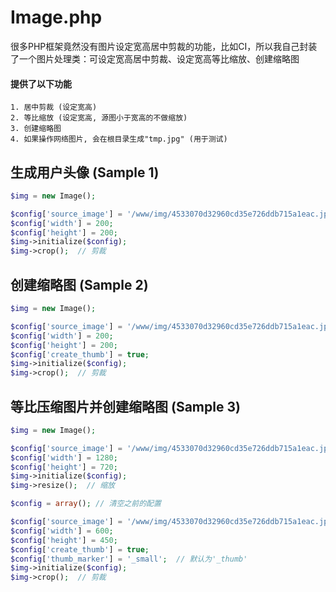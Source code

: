 ﻿# Image.php

很多PHP框架竟然没有图片设定宽高居中剪裁的功能，比如CI，所以我自己封装了一个图片处理类：可设定宽高居中剪裁、设定宽高等比缩放、创建缩略图

#### 提供了以下功能

	1. 居中剪裁 (设定宽高)
	2. 等比缩放 (设定宽高, 源图小于宽高的不做缩放)
	3. 创建缩略图
	4. 如果操作网络图片, 会在根目录生成"tmp.jpg" (用于测试)

## 生成用户头像 (Sample 1)

```php
$img = new Image();

$config['source_image'] = '/www/img/4533070d32960cd35e726ddb715a1eac.jpg';
$config['width'] = 200;
$config['height'] = 200;
$img->initialize($config);
$img->crop();  // 剪裁
```

## 创建缩略图 (Sample 2)

```php
$img = new Image();

$config['source_image'] = '/www/img/4533070d32960cd35e726ddb715a1eac.jpg';
$config['width'] = 200;
$config['height'] = 200;
$config['create_thumb'] = true;
$img->initialize($config);
$img->crop();  // 剪裁
```

## 等比压缩图片并创建缩略图 (Sample 3)

```php
$img = new Image();

$config['source_image'] = '/www/img/4533070d32960cd35e726ddb715a1eac.jpg';
$config['width'] = 1280;
$config['height'] = 720;
$img->initialize($config);
$img->resize();  // 缩放

$config = array(); // 清空之前的配置

$config['source_image'] = '/www/img/4533070d32960cd35e726ddb715a1eac.jpg';
$config['width'] = 600;
$config['height'] = 450;
$config['create_thumb'] = true;
$config['thumb_marker'] = '_small';  // 默认为'_thumb'
$img->initialize($config);
$img->crop();  // 剪裁
```
